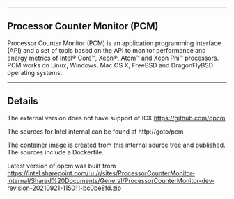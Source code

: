 --------------------------------------------------------------------------------
Processor Counter Monitor (PCM)
--------------------------------------------------------------------------------

Processor Counter Monitor (PCM) is an application programming interface (API) and a set of tools based on the API to monitor performance and energy metrics of Intel&reg; Core&trade;, Xeon&reg;, Atom&trade; and Xeon Phi&trade; processors. PCM works on Linux, Windows, Mac OS X, FreeBSD and DragonFlyBSD operating systems.

--------------------------------------------------------------------------------
Details
--------------------------------------------------------------------------------
The external version does not have support of ICX
https://github.com/opcm

The sources for Intel internal can be found at
http://goto/pcm

The container image is created from this internal source tree and published.
The sources include a Dockerfile.

Latest version of opcm was built from https://intel.sharepoint.com/:u:/r/sites/ProcessorCounterMonitor-internal/Shared%20Documents/General/ProcessorCounterMonitor-dev-revision-20210921-115011-bc0be8fd.zip
